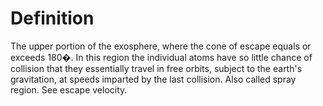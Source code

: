 # Definition

The upper portion of the exosphere, where the cone of escape equals or
exceeds 180�. In this region the individual atoms have so little chance
of collision that they essentially travel in free orbits, subject to the
earth's gravitation, at speeds imparted by the last collision. Also
called spray region. See escape velocity.
